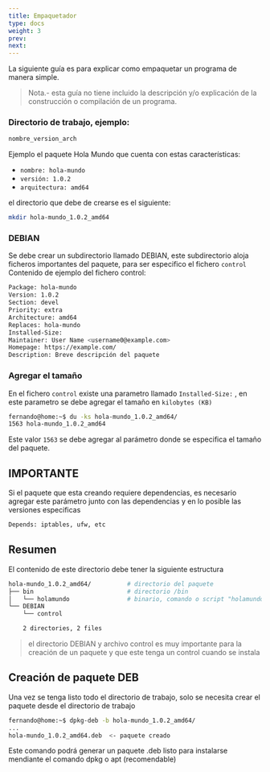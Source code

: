 ```yaml
---
title: Empaquetador
type: docs
weight: 3
prev:
next:
---
```


La siguiente guía es para explicar como empaquetar un programa de manera simple.
> Nota.- esta guía no tiene incluido la descripción y/o explicación de la construcción o compilación de un programa.

### Directorio de trabajo, ejemplo: 

```bash {filename="ejemplo"}
nombre_version_arch
```

Ejemplo el paquete Hola Mundo que cuenta con estas características:
- `nombre: hola-mundo`
- `versión: 1.0.2`
- `arquitectura: amd64`

el directorio que debe de crearse es el siguiente:  

```bash {filename="comando"}
mkdir hola-mundo_1.0.2_amd64
```


### DEBIAN

Se debe crear un subdirectorio llamado DEBIAN, este subdirectorio aloja ficheros importantes del paquete, para ser especifico el fichero `control`  
Contenido de ejemplo del fichero control:

```bash {filename="control"}
Package: hola-mundo
Version: 1.0.2
Section: devel
Priority: extra
Architecture: amd64
Replaces: hola-mundo
Installed-Size: 
Maintainer: User Name <username0@example.com>
Homepage: https://example.com/
Description: Breve descripción del paquete
```

### Agregar el tamaño 
En el fichero `control` existe una parametro llamado `Installed-Size:` , en este parametro se debe agregar el tamaño en `kilobytes (KB)`  

```bash {filename="comando"}
fernando@home:~$ du -ks hola-mundo_1.0.2_amd64/
1563 hola-mundo_1.0.2_amd64

```

Este valor `1563` se debe agregar al parámetro donde se especifica el tamaño del paquete.

## IMPORTANTE

Si el paquete que esta creando requiere dependencias, es necesario agregar este parámetro junto con las dependencias y en lo posible las versiones especificas

```bash {filename="texto"}
Depends: iptables, ufw, etc
```

## Resumen

El contenido de este directorio debe tener la siguiente estructura

```bash {filename="ejemplo"}
hola-mundo_1.0.2_amd64/          # directorio del paquete
├── bin                          # directorio /bin
│   └── holamundo                # binario, comando o script "holamundo"
└── DEBIAN                       
    └── control

    2 directories, 2 files
```

> el directorio DEBIAN y archivo control es muy importante para la creación de un paquete y que este tenga un control cuando se instala

## Creación de paquete DEB

Una vez se tenga listo todo el directorio de trabajo, solo se necesita crear el paquete desde el directorio de trabajo

```bash {filename="comando"}
fernando@home:~$ dpkg-deb -b hola-mundo_1.0.2_amd64/
...
hola-mundo_1.0.2_amd64.deb  <- paquete creado
```

Este comando podrá generar un paquete .deb listo para instalarse mendiante el comando dpkg o apt (recomendable)
